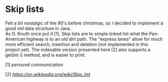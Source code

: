# Skip lists

Felt a bit nostalgic of the 90's before christmas, so I decided to implement a good old data structure in Java.  
As D. Knuth once put it [1], Skip lists are to simple linked list what the Pan-American highway is to an old dirt path.
The "express lanes" allow for much more efficient search, insertion and deletion (not implemented in this project yet).
The indexable version presented here [2] also supports a get(int i) method, and is easier to print.   

[1] _personal communication_ 

[2] _https://en.wikipedia.org/wiki/Skip_list_
